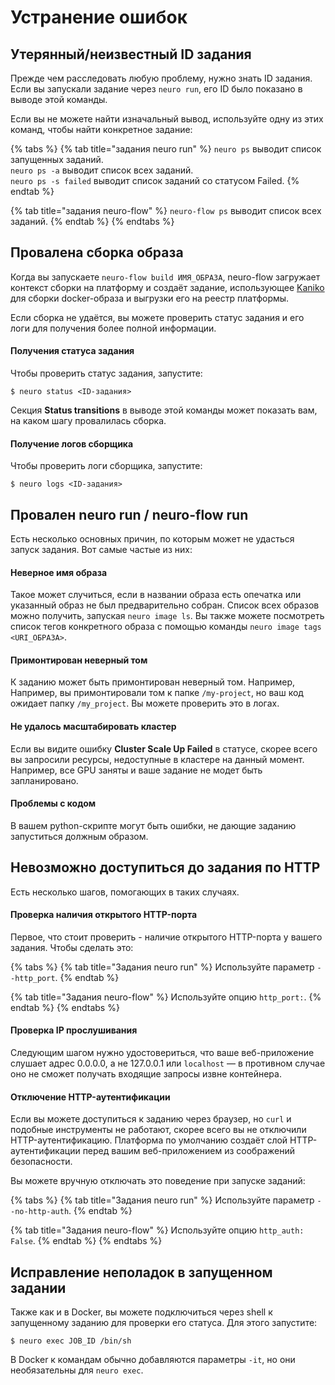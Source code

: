 # Устранение ошибок

## Утерянный/неизвестный ID задания

Прежде чем расследовать любую проблему, нужно знать ID задания. Если вы запускали задание через `neuro run`, его ID было показано в выводе этой команды. 

Если вы не можете найти изначальный вывод, используйте одну из этих команд, чтобы найти конкретное задание:

{% tabs %}
{% tab title="задания neuro run" %}
`neuro ps` выводит список запущенных заданий.   
`neuro ps -a` выводит список всех заданий.  
`neuro ps -s failed` выводит список заданий со статусом Failed.
{% endtab %}

{% tab title="задания neuro-flow" %}
`neuro-flow ps` выводит список всех заданий.
{% endtab %}
{% endtabs %}

## Провалена сборка образа

Когда вы запускаете `neuro-flow build ИМЯ_ОБРАЗА`, neuro-flow загружает контекст сборки на платформу и создаёт задание, использующее [Kaniko](https://github.com/GoogleContainerTools/kaniko) для сборки docker-образа и выгрузки его на реестр платформы.

Если сборка не удаётся, вы можете проверить статус задания и его логи для получения более полной информации. 

#### Получения статуса задания

Чтобы проверить статус задания, запустите: 

```text
$ neuro status <ID-задания> 
```

Секция **Status transitions** в выводе этой команды может показать вам, на каком шагу провалилась сборка. 

#### Получение логов сборщика

Чтобы проверить логи сборщика, запустите:

```text
$ neuro logs <ID-задания> 
```

## Провален neuro run / neuro-flow run

Есть несколько основных причин, по которым может не удасться запуск задания. Вот самые частые из них:

#### Неверное имя образа

Такое может случиться, если в названии образа есть опечатка или указанный образ не был предварительно собран. Список всех образов можно получить, запуская `neuro image ls`. Вы также можете посмотреть список тегов конкретного образа с помощью команды `neuro image tags <URI_ОБРАЗА>`.

#### Примонтирован неверный том

К заданию может быть примонтирован неверный том. Например, Например, вы примонтировали том к папке `/my-project`, но ваш код ожидает папку `/my_project`. Вы можете проверить это в логах.

#### Не удалось масштабировать кластер

Если вы видите ошибку **Cluster Scale Up Failed** в статусе, скорее всего вы запросили ресурсы, недоступные в кластере на данный момент. Например, все GPU заняты и ваше задание не модет быть запланировано.

#### Проблемы с кодом

В вашем python-скрипте могут быть ошибки, не дающие заданию запуститься должным образом.

## Невозможно доступиться до задания по HTTP

Есть несколько шагов, помогающих в таких случаях.

#### Проверка наличия открытого HTTP-порта

Первое, что стоит проверить - наличие открытого HTTP-порта у вашего задания. Чтобы сделать это: 

{% tabs %}
{% tab title="Задания neuro run" %}
Используйте параметр `--http_port`.
{% endtab %}

{% tab title="Задания neuro-flow" %}
Используйте опцию `http_port:`.
{% endtab %}
{% endtabs %}

#### Проверка IP прослушивания

Следующим шагом нужно удостовериться, что ваше веб-приложение слушает адрес 0.0.0.0, а не 127.0.0.1 или `localhost` — в противном случае оно не сможет получать входящие запросы извне контейнера.

#### Отключение HTTP-аутентификации

Если вы можете доступиться к заданию через браузер, но `curl` и подобные инструменты не работают, скорее всего вы не отключили HTTP-аутентификацию. Платформа по умолчанию создаёт слой HTTP-аутентификации перед вашим веб-приложением из соображений безопасности. 

Вы можете вручную отключать это поведение при запуске заданий:

{% tabs %}
{% tab title="Задания neuro run" %}
Используйте параметр `--no-http-auth`.
{% endtab %}

{% tab title="Задания neuro-flow" %}
Используйте опцию `http_auth: False`.
{% endtab %}
{% endtabs %}

## Исправление неполадок в запущенном задании

Также как и в Docker, вы можете подключиться через shell к запущенному заданию для проверки его статуса. Для этого запустите:

```text
$ neuro exec JOB_ID /bin/sh
```

В Docker к командам обычно добавляются параметры `-it`, но они необязательны для `neuro exec`.

